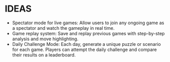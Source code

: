 # IDEAS

- Spectator mode for live games: Allow users to join any ongoing game as a spectator and watch the gameplay in real time.
- Game replay system: Save and replay previous games with step-by-step analysis and move highlighting. 
- Daily Challenge Mode: Each day, generate a unique puzzle or scenario for each game. Players can attempt the daily challenge and compare their results on a leaderboard. 
